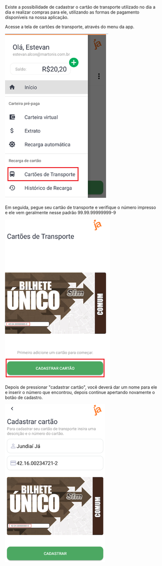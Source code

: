 Existe a possibilidade de cadastrar o cartão de transporte utilizado no dia a dia e realizar compras para ele, utilizando as formas de pagamento disponíveis na nossa aplicação.

Acesse a tela de cartões de transporte, através do menu da app.

![image.png](/.attachments/image-33e07bb0-ff92-4225-bda7-079ab23b6cb3.png)

Em seguida, pegue seu cartão de transporte e verifique o número impresso e ele vem geralmente nesse padrão 99.99.99999999-9

![image.png](/.attachments/image-363aeb95-f415-4b2a-9217-7242a21441ea.png)

Depois de pressionar "cadastrar cartão", você deverá dar um nome para ele e inserir o número que encontrou, depois continue apertando novamente o botão de cadastro.

![image.png](/.attachments/image-b8cb1031-3b70-4ba6-a5d9-d1857b5cc162.png)